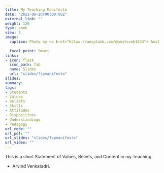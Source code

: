 ```yaml
---
title: My Teaching Manifesto
date: "2021-08-20T00:00:00Z"
external_link: ""
weight: 120
type: book
view: 2
image:
  caption: Photo by <a href="https://unsplash.com/@amitsvnb1234"> Amit Srivastava</a> on <a href="https://unsplash.com/s/photos/journey?utm_source=unsplash&utm_medium=referral&utm_content=creditCopyText">Unsplash</a>
  
  focal_point: Smart
links:
- icon: flask
  icon_pack: fab
  name: Slides
  url: "slides/fspmanifesto"
slides: 
summary: 
tags:
- Students
- Values
- Beliefs
- Skills
- Attitudes
- Dispositions
- Understandings
- Pedagogy
url_code: ""
url_pdf: ""
url_slides: "slides/fspmanifesto"
url_video: ""
---
```


This is a short Statement of Values, Beliefs, and Content in my Teaching. 

- Arvind Venkatadri.
